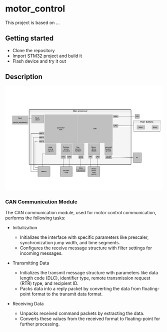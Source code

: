 # motor_control
This project is based on ...

## Getting started

- Clone the repository
- Import STM32 project and build it
- Flash device and try it out

## Description

![SW block diagram](./documentation/images/motor_control_sw_block_diagram.jpg)

### CAN Communication Module

The CAN communication module, used for motor control communication, performs the following tasks:

- Initialization
    - Initializes the interface with specific parameters like prescaler, synchronization jump width, and time segments.
    - Configures the receive message structure with filter settings for incoming messages.

- Transmitting Data
    - Initializes the transmit message structure with parameters like data length code (DLC), identifier type, remote transmission request (RTR) type, and recipient ID.
    - Packs data into a reply packet by converting the data from floating-point format to the transmit data format.

- Receiving Data
    - Unpacks received command packets by extracting the data.
    - Converts these values from the received format to floating-point for further processing.



